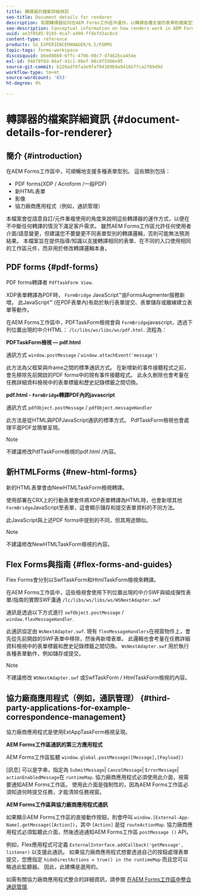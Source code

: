 ```yaml
---
title: 轉譯器的檔案詳細資訊
seo-title: Document details for renderer
description: 有關轉譯器如何在AEM Forms工作區中運作，以轉譯各種支援的表單和檔案型別的概念資訊。
seo-description: Conceptual information on how renders work in AEM Forms workspace to render the various supported form and file types.
uuid: ae3f0585-9105-4ca7-a490-ffdefd3ac8cd
content-type: reference
products: SG_EXPERIENCEMANAGER/6.5/FORMS
topic-tags: forms-workspace
discoiquuid: b6e88080-6ffc-4796-98c7-d7462bca454e
exl-id: 946f0f6d-86af-41c1-98ef-98c8f5566e95
source-git-commit: b220adf6fa3e9faf94389b9a9416b7fca2f89d9d
workflow-type: tm+mt
source-wordcount: '653'
ht-degree: 0%

---
```


# 轉譯器的檔案詳細資訊 {#document-details-for-renderer}

## 簡介 {#introduction}

在AEM Forms工作區中，可順暢地支援多種表單型別。 這些類別包括：

* PDF forms(XDP / Acroform /一般PDF)
* 新HTML表單
* 影像
* 協力廠商應用程式（例如，通訊管理）

本檔案會從語意自訂/元件重複使用的角度來說明這些轉譯器的運作方式，以便在不中斷任何轉譯的情況下滿足客戶需求。 雖然AEM Forms工作區允許任何使用者介面/語意變更，但建議您不要變更不同表單型別的轉譯邏輯，否則可能無法預測結果。 本檔案旨在提供指導/知識以支援轉譯相同的表單、在不同的入口使用相同的工作區元件，而非用於修改轉譯邏輯本身。

## PDF forms {#pdf-forms}

PDF forms轉譯者 `PdfTaskForm View`.

XDP表單轉譯為PDF時， `FormBridge` JavaScript™由FormsAugmenter服務新增。 此JavaScript™ (在PDF表單內)有助於執行表單提交、表單儲存或離線建立表單等動作。

在AEM Forms工作區中，PDFTaskForm檢視會與 `FormBridge`javascript，透過下列位置出現的中介HTML： `/lc/libs/ws/libs/ws/pdf.html`. 流程為：

**PDFTaskForm檢視 — pdf.html**

通訊方式 `window.postMessage` / `window.attachEvent('message')`

此方法為父框架與iframe之間的標準通訊方式。 在新增新的事件接聽程式之前，會先移除先前開啟的PDF forms中的現有事件接聽程式。 此永久刪除也會考量在任務詳細資料檢視中的表單標籤和歷史記錄標籤之間切換。

**pdf.html - `FormBridge`轉譯PDF內的javascript**

通訊方式 `pdfObject.postMessage` / `pdfObject.messageHandler`

此方法是從HTML與PDFJavaScript通訊的標準方式。 PdfTaskForm檢視也會處理平面PDF並簡單呈現。

>[!NOTE]
>
>不建議修改PdfTaskForm檢視的pdf.html /內容。

## 新HTMLForms {#new-html-forms}

新的HTML表單會由NewHTMLTaskForm檢視轉譯。

使用部署在CRX上的行動表單套件將XDP表單轉譯為HTML時，也會新增其他 `FormBridge`JavaScript至表單，這會顯示儲存和提交表單資料的不同方法。

此JavaScript與上述PDF forms中提到的不同，但其用途類似。

>[!NOTE]
>
>不建議修改NewHTMLTaskForm檢視的內容。

## Flex Forms與指南 {#flex-forms-and-guides}

Flex Forms會分別以SwfTaskForm和HtmlTaskForm檢視來轉譯。

在AEM Forms工作區中，這些檢視會使用下列位置出現的中介SWF與組成彈性表單/指南的實際SWF溝通 `/lc/libs/ws/libs/ws/WSNextAdapter.swf`

通訊是透過以下方式進行 `swfObject.postMessage` / `window.flexMessageHandler`.

此通訊協定由 `WsNextAdapter.swf`. 現有 `flexMessageHandlers`在視窗物件上，會先從先前開啟的SWF表單中移除，然後再新增表單。 此邏輯也會考量在任務詳細資料檢視中的表單標籤和歷史記錄標籤之間切換。 `WsNextAdapter.swf` 用於執行各種表單動作，例如儲存或提交。

>[!NOTE]
>
>不建議修改 `WSNextAdapter.swf` 或SwfTaskForm / HtmlTaskForm檢視的內容。

## 協力廠商應用程式（例如，通訊管理） {#third-party-applications-for-example-correspondence-management}

協力廠商應用程式是使用ExtAppTaskForm檢視呈現。

**AEM Forms工作區通訊的第三方應用程式**

AEM Forms工作區監聽 `window.global.postMessage([Message],[Payload])`

[訊息] 可以是字串，指定為 `SubmitMessage`| `CancelMessage`| `ErrorMessage`| `actionEnabledMessage`在 `runtimeMap`. 協力廠商應用程式必須使用此介面，視需要通知AEM Forms工作區。 使用此介面是強制性的，因為AEM Forms工作區必須知道何時提交任務，才能清除任務視窗。

**AEM Forms工作區與協力廠商應用程式通訊**

如果顯示AEM Forms工作區的直接動作按鈕，則會呼叫 `window.[External-App-Name].getMessage([Action])`，其中 `[Action]` 是從 `routeActionMap`. 協力廠商應用程式必須監聽此介面，然後透過通知AEM Forms工作區 `postMessage ()` API。

例如，Flex應用程式可定義 `ExternalInterface.addCallback('getMessage', listener)` 以支援此通訊。 如果協力廠商應用程式想要透過自己的按鈕處理表單提交，您應指定 `hideDirectActions = true() in the runtimeMap` 而且您可以略過此監聽器。 因此，此建構是選用的。

如需有關協力廠商應用程式整合的詳細資訊，請參閱 [在AEM Forms工作區中整合通訊管理](/help/forms/using/integrating-correspondence-management-html-workspace.md).
